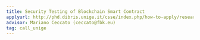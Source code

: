 ```yaml
---
title: Security Testing of Blockchain Smart Contract 
applyurl: http://phd.dibris.unige.it/csse/index.php/how-to-apply/research-projects
advisor: Mariano Ceccato (ceccato@fbk.eu)
tag: call_unige
---
```

